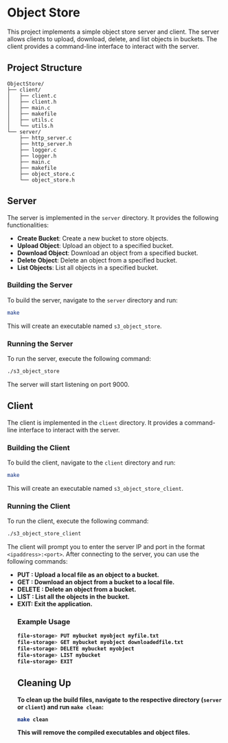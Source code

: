 # Object Store

This project implements a simple object store server and client. The server allows clients to upload, download, delete, and list objects in buckets. The client provides a command-line interface to interact with the server.

## Project Structure

```
ObjectStore/
├── client/
│   ├── client.c
│   ├── client.h
│   ├── main.c
│   ├── makefile
│   ├── utils.c
│   └── utils.h
└── server/
    ├── http_server.c
    ├── http_server.h
    ├── logger.c
    ├── logger.h
    ├── main.c
    ├── makefile
    ├── object_store.c
    └── object_store.h
```

## Server

The server is implemented in the `server` directory. It provides the following functionalities:

- **Create Bucket**: Create a new bucket to store objects.
- **Upload Object**: Upload an object to a specified bucket.
- **Download Object**: Download an object from a specified bucket.
- **Delete Object**: Delete an object from a specified bucket.
- **List Objects**: List all objects in a specified bucket.

### Building the Server

To build the server, navigate to the `server` directory and run:

```sh
make
```

This will create an executable named `s3_object_store`.

### Running the Server

To run the server, execute the following command:

```sh
./s3_object_store
```

The server will start listening on port 9000.

## Client

The client is implemented in the `client` directory. It provides a command-line interface to interact with the server.

### Building the Client

To build the client, navigate to the `client` directory and run:

```sh
make
```

This will create an executable named `s3_object_store_client`.

### Running the Client

To run the client, execute the following command:

```sh
./s3_object_store_client
```

The client will prompt you to enter the server IP and port in the format `<ipaddress>:<port>`. After connecting to the server, you can use the following commands:

- **PUT <bucket> <object> <file>**: Upload a local file as an object to a bucket.
- **GET <bucket> <object> <file>**: Download an object from a bucket to a local file.
- **DELETE <bucket> <object>**: Delete an object from a bucket.
- **LIST <bucket>**: List all the objects in the bucket.
- **EXIT**: Exit the application.

### Example Usage

```sh
file-storage> PUT mybucket myobject myfile.txt
file-storage> GET mybucket myobject downloadedfile.txt
file-storage> DELETE mybucket myobject
file-storage> LIST mybucket
file-storage> EXIT
```

## Cleaning Up

To clean up the build files, navigate to the respective directory (`server` or `client`) and run `make clean`:

```sh
make clean
```

This will remove the compiled executables and object files.


